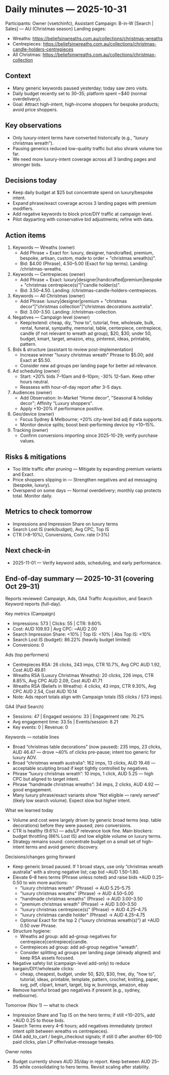 # Daily minutes — 2025-10-31

Participants: Owner (vsetchinfc), Assistant
Campaign: B-in-W [Search | Sales] — AU (Christmas season)
Landing pages:
- Wreaths: https://beliefsinwreaths.com.au/collections/christmas-wreaths
- Centrepieces: https://beliefsinwreaths.com.au/collections/christmas-candle-holders-centrepieces
- All Christmas: https://beliefsinwreaths.com.au/collections/christmas-collection

## Context
- Many generic keywords paused yesterday; today saw zero visits.
- Daily budget recently set to $30–$35; platform spent ~$40 (normal overdelivery).
- Goal: Attract high-intent, high-income shoppers for bespoke products; avoid price shoppers.

## Key observations
- Only luxury-intent terms have converted historically (e.g., "luxury christmas wreath").
- Pausing generics reduced low-quality traffic but also shrank volume too far.
- We need more luxury-intent coverage across all 3 landing pages and stronger bids.

## Decisions today
- Keep daily budget at $25 but concentrate spend on luxury/bespoke intent.
- Expand phrase/exact coverage across 3 landing pages with premium modifiers.
- Add negative keywords to block price/DIY traffic at campaign level.
- Pilot dayparting with conservative bid adjustments; refine with data.

## Action items
1) Keywords — Wreaths (owner)
   - Add Phrase + Exact for: luxury, designer, handcrafted, premium, bespoke, artisan, custom, made to order + "christmas wreath(s)".
   - Bid: $4.00 (Phrase), $4.50–$5.00 (Exact for top terms). Landing: /christmas-wreaths.
2) Keywords — Centrepieces (owner)
   - Add Phrase + Exact: luxury|designer|handcrafted|premium|bespoke + "christmas centrepiece(s)"|"candle holder(s)".
   - Bid: $3.50–$4.50. Landing: /christmas-candle-holders-centrepieces.
3) Keywords — All Christmas (owner)
   - Add Phrase: luxury|designer|premium + "christmas decor"|"christmas collection"|"christmas decorations australia".
   - Bid: $3.00–$3.50. Landing: /christmas-collection.
4) Negatives — Campaign level (owner)
   - Keep/extend: cheap, diy, "how to", tutorial, free, wholesale, bulk, rental, funeral, sympathy, memorial, table, centerpiece, centrepiece, candle (if not relevant to wreath ad group), $20, $30, under 50, budget, kmart, target, amazon, etsy, pinterest, ideas, printable, pattern.
5) Bids & structure (assistant to review post-implementation)
   - Increase winner "luxury christmas wreath" Phrase to $5.00; add Exact at $5.50.
   - Consider new ad groups per landing page for better ad relevance.
6) Ad scheduling (owner)
   - Start: +20% bids 7–10am and 6–10pm; -30% 12–5am. Keep other hours neutral.
   - Reassess with hour-of-day report after 3–5 days.
7) Audiences (owner)
   - Add Observation: In-Market "Home decor", "Seasonal & holiday decor"; Affinity "Luxury shoppers".
   - Apply +10–20% if performance positive.
8) Geo/device (owner)
   - Focus Sydney & Melbourne; +20% city-level bid adj if data supports.
   - Monitor device splits; boost best-performing device by +10–15%.
9) Tracking (owner)
   - Confirm conversions importing since 2025-10-29; verify purchase values.

## Risks & mitigations
- Too little traffic after pruning — Mitigate by expanding premium variants and Exact.
- Price shoppers slipping in — Strengthen negatives and ad messaging (bespoke, luxury).
- Overspend on some days — Normal overdelivery; monthly cap protects total. Monitor daily.

## Metrics to check tomorrow
- Impressions and Impression Share on luxury terms
- Search Lost IS (rank/budget), Avg CPC, Top IS
- CTR (>8–10%), Conversions, Conv. rate (>3%)

## Next check-in
- 2025-11-01 — Verify keyword adds, scheduling, and early performance.

## End-of-day summary — 2025-10-31 (covering Oct 29–31)

Reports reviewed: Campaign, Ads, GA4 Traffic Acquisition, and Search Keyword reports (full-day).

Key metrics (Campaign)
- Impressions: 573 | Clicks: 55 | CTR: 9.60%
- Cost: AUD 109.93 | Avg CPC: ~AUD 2.00
- Search Impression Share: <10% | Top IS: <10% | Abs Top IS: <10%
- Search Lost IS (budget): 86.22% (heavily budget limited)
- Conversions: 0

Ads (top performers)
- Centrepieces RSA: 26 clicks, 243 imps, CTR 10.7%, Avg CPC AUD 1.92, Cost AUD 49.81
- Wreaths RSA (Luxury Christmas Wreaths): 20 clicks, 226 imps, CTR 8.85%, Avg CPC AUD 2.09, Cost AUD 41.71
- Wreaths RSA (Beliefs in Wreaths): 4 clicks, 43 imps, CTR 9.30%, Avg CPC AUD 2.54, Cost AUD 10.14
- Note: Ads report totals align with Campaign totals (55 clicks / 573 imps).

GA4 (Paid Search)
- Sessions: 47 | Engaged sessions: 33 | Engagement rate: 70.2%
- Avg engagement time: 33.5s | Events/session: 8.21
- Key events: 0 | Revenue: 0

Keywords — notable lines
- Broad “christmas table decorations” (now paused): 235 imps, 23 clicks, AUD 46.47 — drove ~40% of clicks pre-pause; intent too generic for luxury AOV.
- Broad “christmas wreath australia”: 162 imps, 13 clicks, AUD 19.48 — acceptable sculpting broad if kept tightly controlled by negatives.
- Phrase “luxury christmas wreath”: 10 imps, 1 click, AUD 5.25 — high CPC but aligned to target intent.
- Phrase “handmade christmas wreaths”: 34 imps, 2 clicks, AUD 4.92 — good engagement.
- Many luxury phrase/exact variants show “Not eligible — rarely served” (likely low search volume). Expect slow but higher intent.

What we learned today
- Volume and cost were largely driven by generic broad terms (esp. table decorations) before they were paused; zero conversions.
- CTR is healthy (9.6%) — ads/LP relevance look fine. Main blockers: budget throttling (86% Lost IS) and low eligible volume on luxury terms.
- Strategy remains sound: concentrate budget on a small set of high-intent terms and avoid generic discovery.

Decisions/changes going forward
- Keep generic broad paused. If 1 broad stays, use only “christmas wreath australia” with a strong negative list; cap bid ~AUD 1.50–1.80.
- Elevate 6–8 hero terms (Phrase unless noted) and raise bids +AUD 0.25–0.50 to win more auctions:
   - "luxury christmas wreath" (Phrase) → AUD 5.25–5.75
   - "luxury christmas wreaths" (Phrase) → AUD 4.50–5.00
   - "handmade christmas wreaths" (Phrase) → AUD 3.00–3.50
   - "premium christmas wreath" (Phrase) → AUD 3.00–3.50
   - "luxury christmas centrepiece(s)" (Phrase) → AUD 4.25–4.75
   - "luxury christmas candle holder" (Phrase) → AUD 4.25–4.75
   - Optional Exact for the top 2 (“luxury christmas wreath(s)”) at +AUD 0.50 over Phrase.
- Structure hygiene:
   - Wreaths ad group: add ad-group negatives for centrepiece|centrepiece|candle.
   - Centrepieces ad group: add ad-group negative "wreath".
   - Consider splitting ad groups per landing page (already aligned) and keep RSA assets focused.
- Negative safety list (campaign-level add-only) to reduce bargain/DIY/wholesale clicks:
   - cheap, cheapest, budget, under 50, $20, $30, free, diy, "how to", tutorial, ideas, printable, template, pattern, crochet, knitting, paper, svg, pdf, clipart, kmart, target, big w, bunnings, amazon, ebay
- Remove harmful broad geo negatives if present (e.g., sydney, melbourne).

Tomorrow (Nov 1) — what to check
- Impression Share and Top IS on the hero terms; if still <10–20%, add +AUD 0.25 to those bids.
- Search Terms every 4–6 hours; add negatives immediately (protect intent split between wreaths vs centrepieces).
- GA4 add_to_cart / begin_checkout signals; if still 0 after another 60–100 paid clicks, plan LP offer/value-message tweaks.

Owner notes
- Budget currently shows AUD 35/day in report. Keep between AUD 25–35 while consolidating to hero terms. Revisit scaling after stability.
